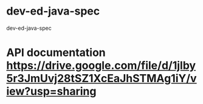 # dev-ed-java-spec
dev-ed-java-spec
# API documentation https://drive.google.com/file/d/1jlby5r3JmUvj28tSZ1XcEaJhSTMAg1iY/view?usp=sharing
